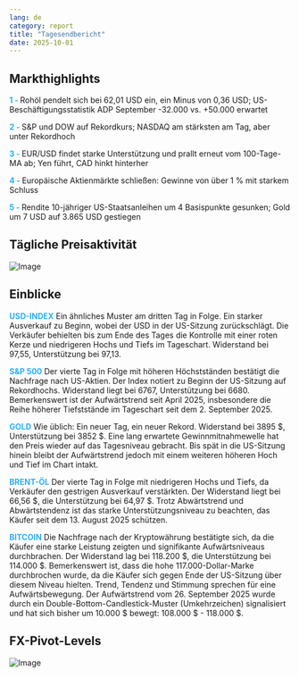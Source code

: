 ```yaml
---
lang: de
category: report
title: "Tagesendbericht"
date: 2025-10-01
---
```



<h2>Markthighlights</h2>
<strong style="color: #2caef7;">1 - </strong> Rohöl pendelt sich bei 62,01 USD ein, ein Minus von 0,36 USD; US-Beschäftigungsstatistik ADP September -32.000 vs. +50.000 erwartet

<strong style="color: #2caef7;">2 - </strong> S&P und DOW auf Rekordkurs; NASDAQ am stärksten am Tag, aber unter Rekordhoch

<strong style="color: #2caef7;">3 - </strong> EUR/USD findet starke Unterstützung und prallt erneut vom 100-Tage-MA ab; Yen führt, CAD hinkt hinterher

<strong style="color: #2caef7;">4 - </strong> Europäische Aktienmärkte schließen: Gewinne von über 1 % mit starkem Schluss

<strong style="color: #2caef7;">5 - </strong> Rendite 10-jähriger US-Staatsanleihen um 4 Basispunkte gesunken; Gold um 7 USD auf 3.865 USD gestiegen



<h2>Tägliche Preisaktivität</h2>
<img src="https://markleighedu.github.io/img/Oct-2025/01-Oct-2025/price.jpg" alt="Image"/>

<h2>Einblicke</h2>
<strong style="color: #2caef7;">USD-INDEX</strong> Ein ähnliches Muster am dritten Tag in Folge. Ein starker Ausverkauf zu Beginn, wobei der USD in der US-Sitzung zurückschlägt. Die Verkäufer behielten bis zum Ende des Tages die Kontrolle mit einer roten Kerze und niedrigeren Hochs und Tiefs im Tageschart. Widerstand bei 97,55, Unterstützung bei 97,13.

<strong style="color: #2caef7;">S&P 500</strong> Der vierte Tag in Folge mit höheren Höchstständen bestätigt die Nachfrage nach US-Aktien. Der Index notiert zu Beginn der US-Sitzung auf Rekordhochs. Widerstand liegt bei 6767, Unterstützung bei 6680. Bemerkenswert ist der Aufwärtstrend seit April 2025, insbesondere die Reihe höherer Tiefststände im Tageschart seit dem 2. September 2025.

<strong style="color: #2caef7;">GOLD</strong> Wie üblich: Ein neuer Tag, ein neuer Rekord. Widerstand bei 3895 $, Unterstützung bei 3852 $. Eine lang erwartete Gewinnmitnahmewelle hat den Preis wieder auf das Tagesniveau gebracht. Bis spät in die US-Sitzung hinein bleibt der Aufwärtstrend jedoch mit einem weiteren höheren Hoch und Tief im Chart intakt.

<strong style="color: #2caef7;">BRENT-ÖL</strong> Der vierte Tag in Folge mit niedrigeren Hochs und Tiefs, da Verkäufer den gestrigen Ausverkauf verstärkten. Der Widerstand liegt bei 66,56 $, die Unterstützung bei 64,97 $. Trotz Abwärtstrend und Abwärtstendenz ist das starke Unterstützungsniveau zu beachten, das Käufer seit dem 13. August 2025 schützen.

<strong style="color: #2caef7;">BITCOIN</strong> Die Nachfrage nach der Kryptowährung bestätigte sich, da die Käufer eine starke Leistung zeigten und signifikante Aufwärtsniveaus durchbrachen. Der Widerstand lag bei 118.200 $, die Unterstützung bei 114.000 $. Bemerkenswert ist, dass die hohe 117.000-Dollar-Marke durchbrochen wurde, da die Käufer sich gegen Ende der US-Sitzung über diesem Niveau hielten. Trend, Tendenz und Stimmung sprechen für eine Aufwärtsbewegung. Der Aufwärtstrend vom 26. September 2025 wurde durch ein Double-Bottom-Candlestick-Muster (Umkehrzeichen) signalisiert und hat sich bisher um 10.000 $ bewegt: 108.000 $ - 118.000 $.



<h2>FX-Pivot-Levels</h2>
<img src="https://markleighedu.github.io/img/Oct-2025/01-Oct-2025/pivot.jpg" alt="Image"/>